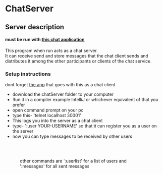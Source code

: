 # ChatServer

<h2>Server description</h2>
<h4>must be run with <a href="https://github.com/pokumars/ChatApp" target="_blank">this chat application</a></h4>

This program when run acts as a chat server. <br>
It can receive send and store messages that the chat client sends and <br>
distributes it among the other participants or clients of the chat service.<br>


<h3>Setup instructions</h3>
<p>dont forget <a href="https://github.com/pokumars/ChatApp" target="_blank">the app</a> that goes with this as a chat client</p>
<ul>
  <li>download  the chatServer folder to your computer</li>
  <li>Run it in a compiler example IntelliJ or whichever equivalent of that you prefer</li>
  <li>open command prompt on your pc</li>
  <li>type this- 'telnet localhost 30001'</li>
  <li>This logs you into the server as a chat client</li>
  <li>type- ':user YOUR-USERNAME' so that it can register you as a user on the server</li>
  <li>now you can type messages to be received by other users</li>
<ul/>

<br>
<br>
<p>other commands are ':userlist' for a list of users and <br>
':messages' for all sent messages</p>